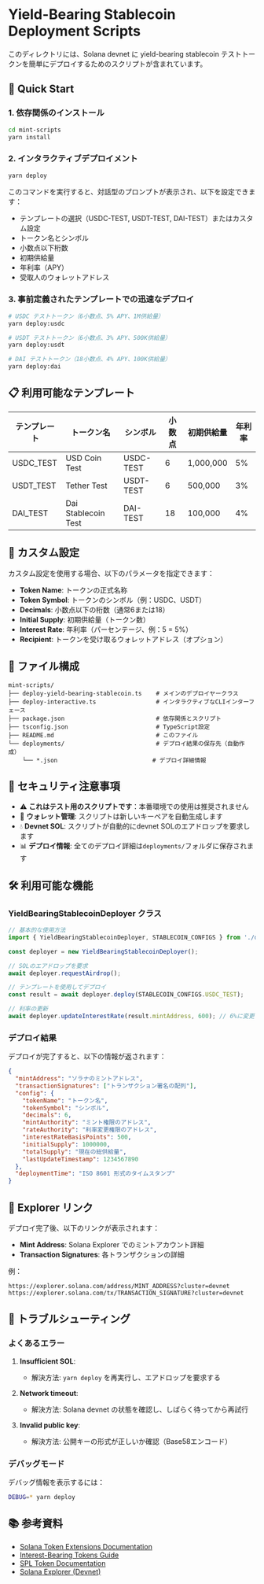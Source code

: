 # Yield-Bearing Stablecoin Deployment Scripts

このディレクトリには、Solana devnet に yield-bearing stablecoin テストトークンを簡単にデプロイするためのスクリプトが含まれています。

## 🚀 Quick Start

### 1. 依存関係のインストール

```bash
cd mint-scripts
yarn install
```

### 2. インタラクティブデプロイメント

```bash
yarn deploy
```

このコマンドを実行すると、対話型のプロンプトが表示され、以下を設定できます：
- テンプレートの選択（USDC-TEST, USDT-TEST, DAI-TEST）またはカスタム設定
- トークン名とシンボル
- 小数点以下桁数
- 初期供給量
- 年利率（APY）
- 受取人のウォレットアドレス

### 3. 事前定義されたテンプレートでの迅速なデプロイ

```bash
# USDC テストトークン（6小数点、5% APY、1M供給量）
yarn deploy:usdc

# USDT テストトークン（6小数点、3% APY、500K供給量）
yarn deploy:usdt

# DAI テストトークン（18小数点、4% APY、100K供給量）
yarn deploy:dai
```

## 📋 利用可能なテンプレート

| テンプレート | トークン名 | シンボル | 小数点 | 初期供給量 | 年利率 |
|-------------|-----------|---------|--------|-----------|--------|
| USDC_TEST   | USD Coin Test | USDC-TEST | 6 | 1,000,000 | 5% |
| USDT_TEST   | Tether Test | USDT-TEST | 6 | 500,000 | 3% |
| DAI_TEST    | Dai Stablecoin Test | DAI-TEST | 18 | 100,000 | 4% |

## 🔧 カスタム設定

カスタム設定を使用する場合、以下のパラメータを指定できます：

- **Token Name**: トークンの正式名称
- **Token Symbol**: トークンのシンボル（例：USDC、USDT）
- **Decimals**: 小数点以下の桁数（通常6または18）
- **Initial Supply**: 初期供給量（トークン数）
- **Interest Rate**: 年利率（パーセンテージ、例：5 = 5%）
- **Recipient**: トークンを受け取るウォレットアドレス（オプション）

## 📁 ファイル構成

```
mint-scripts/
├── deploy-yield-bearing-stablecoin.ts    # メインのデプロイヤークラス
├── deploy-interactive.ts                 # インタラクティブなCLIインターフェース
├── package.json                          # 依存関係とスクリプト
├── tsconfig.json                         # TypeScript設定
├── README.md                             # このファイル
└── deployments/                          # デプロイ結果の保存先（自動作成）
    └── *.json                           # デプロイ詳細情報
```

## 🔐 セキュリティ注意事項

- ⚠️ **これはテスト用のスクリプトです**：本番環境での使用は推奨されません
- 🔑 **ウォレット管理**: スクリプトは新しいキーペアを自動生成します
- 💧 **Devnet SOL**: スクリプトが自動的にdevnet SOLのエアドロップを要求します
- 📊 **デプロイ情報**: 全てのデプロイ詳細は`deployments/`フォルダに保存されます

## 🛠 利用可能な機能

### YieldBearingStablecoinDeployer クラス

```typescript
// 基本的な使用方法
import { YieldBearingStablecoinDeployer, STABLECOIN_CONFIGS } from './deploy-yield-bearing-stablecoin';

const deployer = new YieldBearingStablecoinDeployer();

// SOLのエアドロップを要求
await deployer.requestAirdrop();

// テンプレートを使用してデプロイ
const result = await deployer.deploy(STABLECOIN_CONFIGS.USDC_TEST);

// 利率の更新
await deployer.updateInterestRate(result.mintAddress, 600); // 6%に変更
```

### デプロイ結果

デプロイが完了すると、以下の情報が返されます：

```json
{
  "mintAddress": "ソラナのミントアドレス",
  "transactionSignatures": ["トランザクション署名の配列"],
  "config": {
    "tokenName": "トークン名",
    "tokenSymbol": "シンボル",
    "decimals": 6,
    "mintAuthority": "ミント権限のアドレス",
    "rateAuthority": "利率変更権限のアドレス",
    "interestRateBasisPoints": 500,
    "initialSupply": 1000000,
    "totalSupply": "現在の総供給量",
    "lastUpdateTimestamp": 1234567890
  },
  "deploymentTime": "ISO 8601 形式のタイムスタンプ"
}
```

## 🔗 Explorer リンク

デプロイ完了後、以下のリンクが表示されます：
- **Mint Address**: Solana Explorer でのミントアカウント詳細
- **Transaction Signatures**: 各トランザクションの詳細

例：
```
https://explorer.solana.com/address/MINT_ADDRESS?cluster=devnet
https://explorer.solana.com/tx/TRANSACTION_SIGNATURE?cluster=devnet
```

## 🐛 トラブルシューティング

### よくあるエラー

1. **Insufficient SOL**: 
   - 解決方法: `yarn deploy` を再実行し、エアドロップを要求する

2. **Network timeout**:
   - 解決方法: Solana devnet の状態を確認し、しばらく待ってから再試行

3. **Invalid public key**:
   - 解決方法: 公開キーの形式が正しいか確認（Base58エンコード）

### デバッグモード

デバッグ情報を表示するには：

```bash
DEBUG=* yarn deploy
```

## 📚 参考資料

- [Solana Token Extensions Documentation](https://solana.com/developers/guides/token-extensions)
- [Interest-Bearing Tokens Guide](https://solana.com/developers/courses/token-extensions/interest-bearing-token)
- [SPL Token Documentation](https://spl.solana.com/token)
- [Solana Explorer (Devnet)](https://explorer.solana.com/?cluster=devnet)